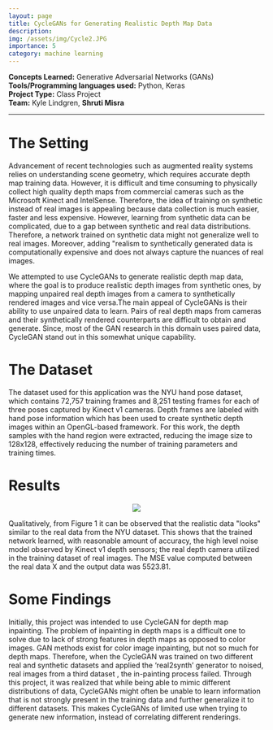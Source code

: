 ```yaml
---
layout: page
title: CycleGANs for Generating Realistic Depth Map Data
description: 
img: /assets/img/Cycle2.JPG
importance: 5
category: machine learning
---
```


**Concepts Learned:** Generative Adversarial Networks (GANs) \
**Tools/Programming languages used:** Python, Keras \
**Project Type:** Class Project \
**Team:** Kyle Lindgren, **Shruti Misra**

<hr>

# The Setting

Advancement of recent technologies such as augmented reality systems relies on understanding scene geometry, which requires accurate depth map training data. However,
it is difficult and time consuming to physically collect high quality depth maps from commercial cameras such as the Microsoft Kinect and IntelSense. Therefore, the idea of training on synthetic instead of real images is appealing because data collection is much easier, faster and less expensive. However, learning from synthetic data can be complicated, due to a gap between synthetic and real data distributions. Therefore, a network trained on synthetic data might not generalize well to real images. Moreover, adding "realism to synthetically generated data is computationally expensive and does not always capture the nuances of real images.

We attempted to use CycleGANs to generate realistic depth map data, where the goal is to produce realistic depth images from synthetic ones, by mapping unpaired real depth images from a camera to synthetically rendered images and vice versa.The main appeal of CycleGANs is their ability to use unpaired data to learn. Pairs of real depth maps from cameras and their synthetically rendered counterparts are difficult to obtain and generate. Since, most of the GAN research in this domain uses paired data, CycleGAN stand out in this somewhat unique capability.

# The Dataset

The dataset used for this application was the NYU hand pose dataset, which contains 72,757 training frames and 8,251 testing frames for each of three poses captured by Kinect v1 cameras. Depth frames are labeled with hand pose information which has been used to create synthetic depth images within an OpenGL-based framework. For this work, the depth samples with the hand region were extracted, reducing the image size to 128x128, effectively reducing the number of training parameters and training times.

# Results

<p style="text-align:center;"><img src="{{ site.baseurl }}/assets/img/CycleGANs.JPG"></p>

Qualitatively, from Figure 1 it can be observed that the realistic data "looks" similar to the real data from the NYU dataset. This shows that the trained network learned, with reasonable amount of accuracy, the high level noise model observed by Kinect v1 depth sensors; the real depth camera utilized in the training dataset of real images. The MSE value computed between the real data X and the output data  was 5523.81.

# Some Findings

Initially, this project was intended to use CycleGAN for depth map inpainting. The problem of inpainting in depth maps is a difficult one to solve due to lack of strong features in depth maps as opposed to color images. GAN methods exist for color image inpainting, but not so much for depth maps. Therefore, when the CycleGAN was trained on two different real and synthetic datasets and applied the ‘real2synth’ generator to noised, real images from a third dataset , the in-painting process failed. Through this project, it was realized that while being able to mimic different distributions of data, CycleGANs might often be unable to learn information
that is not strongly present in the training data and further generalize it to different datasets. This makes CycleGANs of limited use when trying to generate new information, instead of correlating different renderings.

